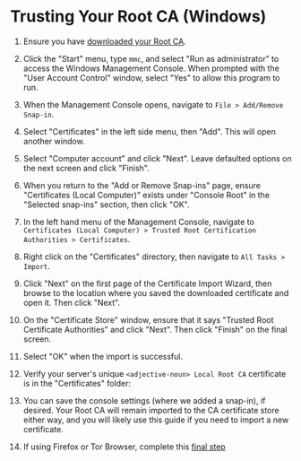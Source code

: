 # Trusting Your Root CA (Windows)

1. Ensure you have [downloaded your Root CA](../../../user-manual/trust-ca.md#download-your-root-ca).

1. Click the "Start" menu, type `mmc`, and select "Run as administrator" to access the Windows Management Console. When prompted with the "User Account Control" window, select "Yes" to allow this program to run.

1. When the Management Console opens, navigate to `File > Add/Remove Snap-in`.

1. Select "Certificates" in the left side menu, then "Add". This will open another window.

1. Select "Computer account" and click "Next". Leave defaulted options on the next screen and click "Finish".

1. When you return to the "Add or Remove Snap-ins" page, ensure "Certificates (Local Computer)" exists under "Console Root" in the "Selected snap-ins" section, then click "OK".

1. In the left hand menu of the Management Console, navigate to `Certificates (Local Computer) > Trusted Root Certification Authorities > Certificates`.

1. Right click on the "Certificates" directory, then navigate to `All Tasks > Import`.

1. Click "Next" on the first page of the Certificate Import Wizard, then browse to the location where you saved the downloaded certificate and open it. Then click "Next".

1. On the "Certificate Store" window, ensure that it says "Trusted Root Certificate Authorities" and click "Next". Then click "Finish" on the final screen.

1. Select "OK" when the import is successful.

1. Verify your server's unique `<adjective-noun> Local Root CA` certificate is in the "Certificates" folder:

1. You can save the console settings (where we added a snap-in), if desired. Your Root CA will remain imported to the CA certificate store either way, and you will likely use this guide if you need to import a new certificate.

1. If using Firefox or Tor Browser, complete this [final step](../../firefox-guides/ca.md#mac--windows)
